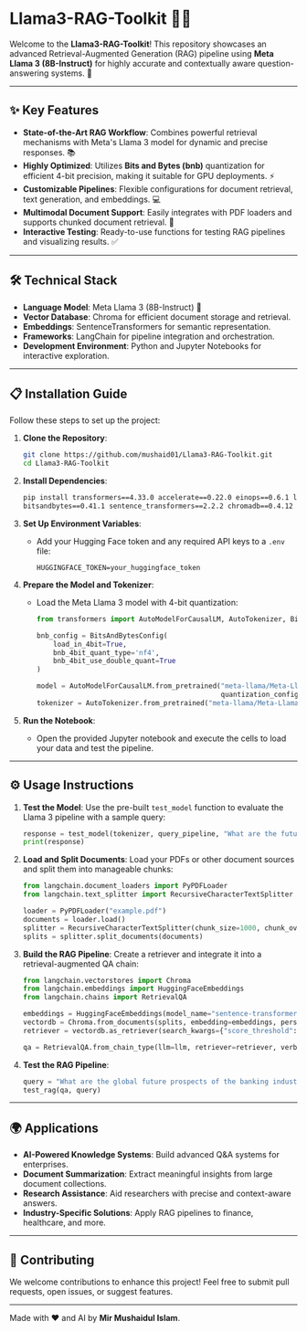 # Llama3-RAG-Toolkit 🚀🤖

Welcome to the **Llama3-RAG-Toolkit**! This repository showcases an advanced Retrieval-Augmented Generation (RAG) pipeline using **Meta Llama 3 (8B-Instruct)** for highly accurate and contextually aware question-answering systems. 🌟

---

## ✨ Key Features

- **State-of-the-Art RAG Workflow**: Combines powerful retrieval mechanisms with Meta's Llama 3 model for dynamic and precise responses. 📚
- **Highly Optimized**: Utilizes **Bits and Bytes (bnb)** quantization for efficient 4-bit precision, making it suitable for GPU deployments. ⚡
- **Customizable Pipelines**: Flexible configurations for document retrieval, text generation, and embeddings. 💻
- **Multimodal Document Support**: Easily integrates with PDF loaders and supports chunked document retrieval. 📄
- **Interactive Testing**: Ready-to-use functions for testing RAG pipelines and visualizing results. ✅

---

## 🛠️ Technical Stack

- **Language Model**: Meta Llama 3 (8B-Instruct) 🚀
- **Vector Database**: Chroma for efficient document storage and retrieval.
- **Embeddings**: SentenceTransformers for semantic representation.
- **Frameworks**: LangChain for pipeline integration and orchestration.
- **Development Environment**: Python and Jupyter Notebooks for interactive exploration.

---

## 📋 Installation Guide

Follow these steps to set up the project:

1. **Clone the Repository**:
   ```bash
   git clone https://github.com/mushaid01/Llama3-RAG-Toolkit.git
   cd Llama3-RAG-Toolkit
   ```

2. **Install Dependencies**:
   ```bash
   pip install transformers==4.33.0 accelerate==0.22.0 einops==0.6.1 langchain==0.0.300 xformers==0.0.21 \
   bitsandbytes==0.41.1 sentence_transformers==2.2.2 chromadb==0.4.12
   ```

3. **Set Up Environment Variables**:
   - Add your Hugging Face token and any required API keys to a `.env` file:
     ```
     HUGGINGFACE_TOKEN=your_huggingface_token
     ```

4. **Prepare the Model and Tokenizer**:
   - Load the Meta Llama 3 model with 4-bit quantization:
     ```python
     from transformers import AutoModelForCausalLM, AutoTokenizer, BitsAndBytesConfig

     bnb_config = BitsAndBytesConfig(
         load_in_4bit=True,
         bnb_4bit_quant_type='nf4',
         bnb_4bit_use_double_quant=True
     )

     model = AutoModelForCausalLM.from_pretrained("meta-llama/Meta-Llama-3-8B-Instruct", 
                                                  quantization_config=bnb_config)
     tokenizer = AutoTokenizer.from_pretrained("meta-llama/Meta-Llama-3-8B-Instruct")
     ```

5. **Run the Notebook**:
   - Open the provided Jupyter notebook and execute the cells to load your data and test the pipeline.

---

## ⚙️ Usage Instructions

1. **Test the Model**:
   Use the pre-built `test_model` function to evaluate the Llama 3 pipeline with a sample query:
   ```python
   response = test_model(tokenizer, query_pipeline, "What are the future prospects of AI in finance?")
   print(response)
   ```

2. **Load and Split Documents**:
   Load your PDFs or other document sources and split them into manageable chunks:
   ```python
   from langchain.document_loaders import PyPDFLoader
   from langchain.text_splitter import RecursiveCharacterTextSplitter

   loader = PyPDFLoader("example.pdf")
   documents = loader.load()
   splitter = RecursiveCharacterTextSplitter(chunk_size=1000, chunk_overlap=100)
   splits = splitter.split_documents(documents)
   ```

3. **Build the RAG Pipeline**:
   Create a retriever and integrate it into a retrieval-augmented QA chain:
   ```python
   from langchain.vectorstores import Chroma
   from langchain.embeddings import HuggingFaceEmbeddings
   from langchain.chains import RetrievalQA

   embeddings = HuggingFaceEmbeddings(model_name="sentence-transformers/all-mpnet-base-v2")
   vectordb = Chroma.from_documents(splits, embedding=embeddings, persist_directory="chroma_db")
   retriever = vectordb.as_retriever(search_kwargs={"score_threshold": 0.01, "k": 8})

   qa = RetrievalQA.from_chain_type(llm=llm, retriever=retriever, verbose=True)
   ```

4. **Test the RAG Pipeline**:
   ```python
   query = "What are the global future prospects of the banking industry?"
   test_rag(qa, query)
   ```

---

## 🌍 Applications

- **AI-Powered Knowledge Systems**: Build advanced Q&A systems for enterprises.
- **Document Summarization**: Extract meaningful insights from large document collections.
- **Research Assistance**: Aid researchers with precise and context-aware answers.
- **Industry-Specific Solutions**: Apply RAG pipelines to finance, healthcare, and more.

---

## 💬 Contributing

We welcome contributions to enhance this project! Feel free to submit pull requests, open issues, or suggest features.


---

Made with ❤️ and AI by **Mir Mushaidul Islam**.
